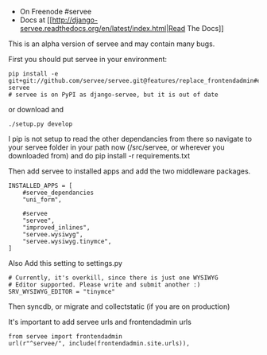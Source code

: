 * On Freenode #servee
* Docs at [[http://django-servee.readthedocs.org/en/latest/index.html|Read The Docs]]


This is an alpha version of servee and may contain many bugs.

First you should put servee in your environment:

    pip install -e git+git://github.com/servee/servee.git@features/replace_frontendadmin#egg=django-servee
    # servee is on PyPI as django-servee, but it is out of date

or download and

    ./setup.py develop

I pip is not setup to read the other dependancies from there so navigate to your servee folder in your path now (<env>/src/servee, or wherever you downloaded from) and do pip install -r requirements.txt

Then add servee to installed apps and add the two middleware packages.

    INSTALLED_APPS = [
        #servee_dependancies
        "uni_form",
    
        #servee
        "servee",
        "improved_inlines",
        "servee.wysiwyg",
        "servee.wysiwyg.tinymce", 
    ]

Also Add this setting to settings.py

    # Currently, it's overkill, since there is just one WYSIWYG
    # Editor supported. Please write and submit another :)
    SRV_WYSIWYG_EDITOR = "tinymce"

Then syncdb, or migrate and collectstatic (if you are on production)

It's important to add servee urls and frontendadmin urls
    
    from servee import frontendadmin
    url(r"^servee/", include(frontendadmin.site.urls)),
